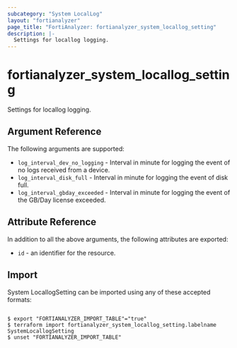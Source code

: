```yaml
---
subcategory: "System LocalLog"
layout: "fortianalyzer"
page_title: "FortiAnalyzer: fortianalyzer_system_locallog_setting"
description: |-
  Settings for locallog logging.
---
```


# fortianalyzer_system_locallog_setting
Settings for locallog logging.

## Argument Reference


The following arguments are supported:


* `log_interval_dev_no_logging` - Interval in minute for logging the event of no logs received from a device.
* `log_interval_disk_full` - Interval in minute for logging the event of disk full.
* `log_interval_gbday_exceeded` - Interval in minute for logging the event of the GB/Day license exceeded.


## Attribute Reference

In addition to all the above arguments, the following attributes are exported:
* `id` - an identifier for the resource.

## Import

System LocallogSetting can be imported using any of these accepted formats:
```

$ export "FORTIANALYZER_IMPORT_TABLE"="true"
$ terraform import fortianalyzer_system_locallog_setting.labelname SystemLocallogSetting
$ unset "FORTIANALYZER_IMPORT_TABLE"
```

